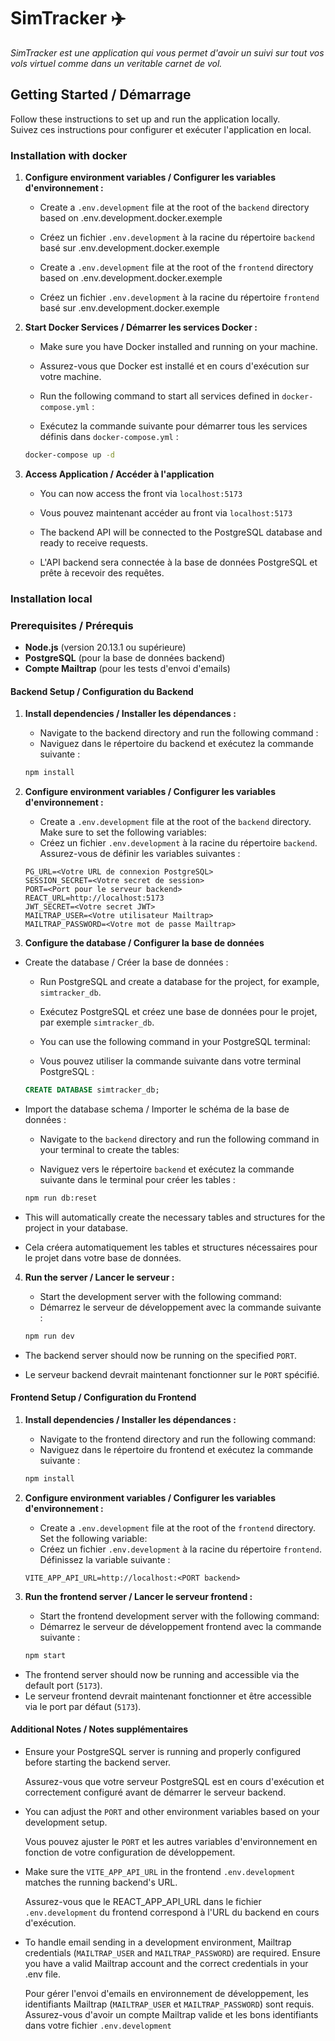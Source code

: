# SimTracker ✈️

*SimTracker est une application qui vous permet d'avoir un suivi sur tout vos vols virtuel comme dans un veritable
carnet de vol.*

## Getting Started / Démarrage

Follow these instructions to set up and run the application locally.  
Suivez ces instructions pour configurer et exécuter l'application en local.

### Installation with docker

1. **Configure environment variables / Configurer les variables d'environnement :**

    - Create a ``.env.development`` file at the root of the `backend` directory based on .env.development.docker.exemple
    - Créez un fichier ``.env.development`` à la racine du répertoire `backend` basé sur .env.development.docker.exemple

    - Create a ``.env.development`` file at the root of the `frontend` directory based on
      .env.development.docker.exemple
    - Créez un fichier ``.env.development`` à la racine du répertoire `frontend` basé sur
      .env.development.docker.exemple


2. **Start Docker Services / Démarrer les services Docker :**

    - Make sure you have Docker installed and running on your machine.
    - Assurez-vous que Docker est installé et en cours d'exécution sur votre machine.

    - Run the following command to start all services defined in ``docker-compose.yml`` :
    - Exécutez la commande suivante pour démarrer tous les services définis dans ``docker-compose.yml`` :

    ```bash
   docker-compose up -d

3. **Access Application / Accéder à l'application**

    - You can now access the front via ``localhost:5173``
    - Vous pouvez maintenant accéder au front via ``localhost:5173``

    - The backend API will be connected to the PostgreSQL database and ready to receive requests.
    - L'API backend sera connectée à la base de données PostgreSQL et prête à recevoir des requêtes.

### Installation local

### Prerequisites / Prérequis

- **Node.js** (version 20.13.1 ou supérieure)
- **PostgreSQL** (pour la base de données backend)
- **Compte Mailtrap** (pour les tests d'envoi d'emails)

#### Backend Setup / Configuration du Backend

1. **Install dependencies / Installer les dépendances :**
    - Navigate to the backend directory and run the following command :
    - Naviguez dans le répertoire du backend et exécutez la commande suivante :

   ```bash
   npm install
2. **Configure environment variables / Configurer les variables d'environnement :**

    - Create a ``.env.development`` file at the root of the `backend` directory. Make sure to set the following
      variables:
    - Créez un fichier ``.env.development`` à la racine du répertoire `backend`. Assurez-vous de définir les variables
      suivantes :

    ```env
    PG_URL=<Votre URL de connexion PostgreSQL>
    SESSION_SECRET=<Votre secret de session>
    PORT=<Port pour le serveur backend>
    REACT_URL=http://localhost:5173
    JWT_SECRET=<Votre secret JWT>
    MAILTRAP_USER=<Votre utilisateur Mailtrap>
    MAILTRAP_PASSWORD=<Votre mot de passe Mailtrap>
3. **Configure the database / Configurer la base de données**

- Create the database / Créer la base de données :

    - Run PostgreSQL and create a database for the project, for example, ``simtracker_db``.

    - Exécutez PostgreSQL et créez une base de données pour le projet, par exemple ``simtracker_db``.

    - You can use the following command in your PostgreSQL terminal:

    - Vous pouvez utiliser la commande suivante dans votre terminal PostgreSQL :

    ```sql
    CREATE DATABASE simtracker_db;
- Import the database schema / Importer le schéma de la base de données :

    - Navigate to the ``backend`` directory and run the following command in your terminal to create the tables:

    - Naviguez vers le répertoire ``backend`` et exécutez la commande suivante dans le terminal pour créer les tables :

    ```bash
    npm run db:reset
- This will automatically create the necessary tables and structures for the project in your database.

- Cela créera automatiquement les tables et structures nécessaires pour le projet dans votre base de données.

4. **Run the server / Lancer le serveur :**

    - Start the development server with the following command:
    - Démarrez le serveur de développement avec la commande suivante :
    ```bash
    npm run dev

- The backend server should now be running on the specified ``PORT``.

- Le serveur backend devrait maintenant fonctionner sur le ``PORT`` spécifié.

#### Frontend Setup / Configuration du Frontend

1. **Install dependencies / Installer les dépendances :**

    - Navigate to the frontend directory and run the following command:
    - Naviguez dans le répertoire du frontend et exécutez la commande suivante :
    ```bash
    npm install
2. **Configure environment variables / Configurer les variables d'environnement :**

    - Create a ``.env.development`` file at the root of the `frontend` directory. Set the following variable:
    - Créez un fichier ``.env.development`` à la racine du répertoire `frontend`. Définissez la variable suivante :
    ```env
    VITE_APP_API_URL=http://localhost:<PORT backend>
3. **Run the frontend server / Lancer le serveur frontend :**

    - Start the frontend development server with the following command:
    - Démarrez le serveur de développement frontend avec la commande suivante :
    ```bash
    npm start

- The frontend server should now be running and accessible via the default port (``5173``).
- Le serveur frontend devrait maintenant fonctionner et être accessible via le port par défaut (``5173``).

#### Additional Notes / Notes supplémentaires

- Ensure your PostgreSQL server is running and properly configured before starting the backend server.

  Assurez-vous que votre serveur PostgreSQL est en cours d'exécution et correctement configuré avant de démarrer le
  serveur backend.

- You can adjust the ``PORT`` and other environment variables based on your development setup.

  Vous pouvez ajuster le ``PORT`` et les autres variables d'environnement en fonction de votre configuration de
  développement.

- Make sure the ``VITE_APP_API_URL`` in the frontend ``.env.development`` matches the running backend's URL.

  Assurez-vous que le REACT_APP_API_URL dans le fichier ``.env.development`` du frontend correspond à l'URL du backend
  en cours d'exécution.

- To handle email sending in a development environment, Mailtrap credentials (``MAILTRAP_USER`` and
  ``MAILTRAP_PASSWORD``) are required. Ensure you have a valid Mailtrap account and the correct credentials in your .env
  file.

  Pour gérer l'envoi d'emails en environnement de développement, les identifiants Mailtrap (``MAILTRAP_USER`` et
  ``MAILTRAP_PASSWORD``) sont requis. Assurez-vous d'avoir un compte Mailtrap valide et les bons identifiants dans votre
  fichier ``.env.development``

